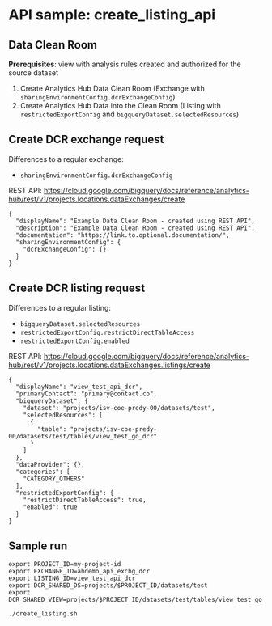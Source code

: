 # API sample: create_listing_api

## Data Clean Room

**Prerequisites**: view with analysis rules created and authorized for the source dataset

1. Create Analytics Hub Data Clean Room (Exchange with `sharingEnvironmentConfig.dcrExchangeConfig`)
2. Create Analytics Hub Data into the Clean Room (Listing with `restrictedExportConfig` and `bigqueryDataset.selectedResources`)

## Create DCR exchange request

Differences to a regular exchange:

* `sharingEnvironmentConfig.dcrExchangeConfig`

REST API: https://cloud.google.com/bigquery/docs/reference/analytics-hub/rest/v1/projects.locations.dataExchanges/create

```
{
  "displayName": "Example Data Clean Room - created using REST API",
  "description": "Example Data Clean Room - created using REST API",
  "documentation": "https://link.to.optional.documentation/",
  "sharingEnvironmentConfig": {
    "dcrExchangeConfig": {}
  }
}
```

## Create DCR listing request

Differences to a regular listing:

* `bigqueryDataset.selectedResources`
* `restrictedExportConfig.restrictDirectTableAccess`
* `restrictedExportConfig.enabled`

REST API: https://cloud.google.com/bigquery/docs/reference/analytics-hub/rest/v1/projects.locations.dataExchanges.listings/create

```
{
  "displayName": "view_test_api_dcr",
  "primaryContact": "primary@contact.co",
  "bigqueryDataset": {
    "dataset": "projects/isv-coe-predy-00/datasets/test",
    "selectedResources": [
      {
        "table": "projects/isv-coe-predy-00/datasets/test/tables/view_test_go_dcr"
      }
    ]
  },
  "dataProvider": {},
  "categories": [
    "CATEGORY_OTHERS"
  ],
  "restrictedExportConfig": {
    "restrictDirectTableAccess": true,
    "enabled": true
  }
}
```

## Sample run

```
export PROJECT_ID=my-project-id
export EXCHANGE_ID=ahdemo_api_exchg_dcr
export LISTING_ID=view_test_api_dcr
export DCR_SHARED_DS=projects/$PROJECT_ID/datasets/test
export DCR_SHARED_VIEW=projects/$PROJECT_ID/datasets/test/tables/view_test_go_dcr

./create_listing.sh

```

